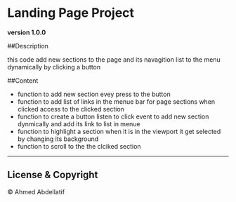 # Landing Page Project

**version 1.0.0**

##Description

this code add new sections to the page and its navagition list to the menu dynamically by clicking a button
 
##Content 

* function to add new section evey press to the button 
* function to add list of links in the menue bar for page sections when clicked access to the clicked section
* function to create a button listen to click event to add new section dynmically and add its link to list in menue
* function to highlight  a section when it is in the viewport it get selected by changing its background
* function to scroll to the the clciked section 
 ---
## License & Copyright
© Ahmed Abdellatif
 
